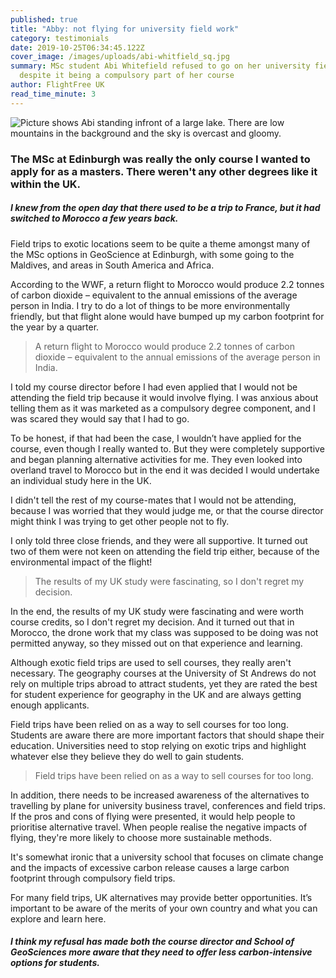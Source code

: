 ```yaml
---
published: true
title: "Abby: not flying for university field work"
category: testimonials
date: 2019-10-25T06:34:45.122Z
cover_image: /images/uploads/abi-whitfield_sq.jpg
summary: MSc student Abi Whitefield refused to go on her university field trip,
  despite it being a compulsory part of her course
author: FlightFree UK
read_time_minute: 3
---
```

![Picture shows Abi standing infront of a large lake. There are low mountains in the background and the sky is overcast and gloomy. ](/images/uploads/abi-whitfield.jpg "Abi Whitefield")

### The MSc at Edinburgh was really the only course I wanted to apply for as a masters. There weren't any other degrees like it within the UK. 

##### I knew from the open day that there used to be a trip to France, but it had switched to Morocco a few years back. 

Field trips to exotic locations seem to be quite a theme amongst many of the MSc options in GeoScience at Edinburgh, with some going to the Maldives, and areas in South America and Africa. 

According to the WWF, a return flight to Morocco would produce 2.2 tonnes of carbon dioxide – equivalent to the annual emissions of the average person in India. I try to do a lot of things to be more environmentally friendly, but that flight alone would have bumped up my carbon footprint for the year by a quarter. 

> A return flight to Morocco would produce 2.2 tonnes of carbon dioxide – equivalent to the annual emissions of the average person in India.

I told my course director before I had even applied that I would not be attending the field trip because it would involve flying. I was anxious about telling them as it was marketed as a compulsory degree component, and I was scared they would say that I had to go. 

To be honest, if that had been the case, I wouldn’t have applied for the course, even though I really wanted to. But they were completely supportive and began planning alternative activities for me. They even looked into overland travel to Morocco but in the end it was decided I would undertake an individual study here in the UK.

I didn't tell the rest of my course-mates that I would not be attending, because I was worried that they would judge me, or that the course director might think I was trying to get other people not to fly. 

I only told three close friends, and they were all supportive. It turned out two of them were not keen on attending the field trip either, because of the environmental impact of the flight! 

> The results of my UK study were fascinating, so I don't regret my decision.

I﻿n the end, the results of my UK study were fascinating and were worth course credits, so I don't regret my decision. And it turned out that in Morocco, the drone work that my class was supposed to be doing was not permitted anyway, so they missed out on that experience and learning. 

Although exotic field trips are used to sell courses, they really aren't necessary. The geography courses at the University of St Andrews do not rely on multiple trips abroad to attract students, yet they are rated the best for student experience for geography in the UK and are always getting enough applicants. 

Field trips have been relied on as a way to sell courses for too long. Students are aware there are more important factors that should shape their education. Universities need to stop relying on exotic trips and highlight whatever else they believe they do well to gain students. 

> Field trips have been relied on as a way to sell courses for too long.

In addition, there needs to be increased awareness of the alternatives to travelling by plane for university business travel, conferences and field trips. If the pros and cons of flying were presented, it would help people to prioritise alternative travel. When people realise the negative impacts of flying, they're more likely to choose more sustainable methods. 

It's somewhat ironic that a university school that focuses on climate change and the impacts of excessive carbon release causes a large carbon footprint through compulsory field trips. 

For many field trips, UK alternatives may provide better opportunities. It’s important to be aware of the merits of your own country and what you can explore and learn here.

##### I think my refusal has made both the course director and School of GeoSciences more aware that they need to offer less carbon-intensive options for students.